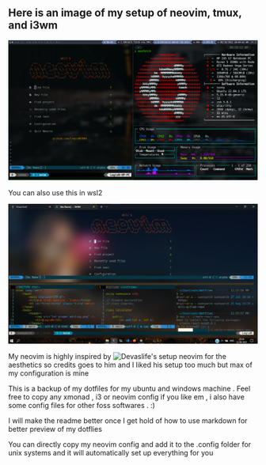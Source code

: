 ## Here is an image of my setup of neovim, tmux, and i3wm 

![nvim, tmux, i3 in action screenshot](./images/firstricenvimi3tmux.png)

You can also use this in wsl2

![nvim, tmux in windows wsl2 screenshot](./images/windows10rice1stSSsame2ndpic.png)


My neovim is highly inspired by ![Devaslife's setup](https://www.github.com/craftzdog/dotfiles-public) neovim for the aesthetics so credits goes to him and I liked his setup too much but max of my configuration is mine 

This is a backup of my dotfiles for my ubuntu and windows machine  . Feel free to copy any xmonad , i3 or neovim config if you like em , i also have some config files for other foss softwares . :)

I will make the readme better once I get hold of how to use  markdown for better preview of my dotflies

You can directly copy my neovim config and add it to the .config folder for unix systems and it will automatically set up everything for you 
